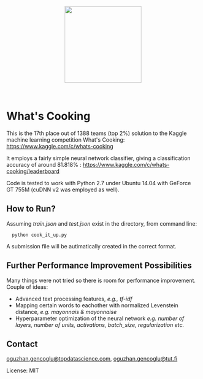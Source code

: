 <p align="center">
<img src="https://github.com/ogencoglu/WhatsCooking/blob/master/wc.png" width="200" ></a>
</p>

<br>

What's Cooking
=======

This is the 17th place out of 1388 teams (top 2%) solution to the Kaggle machine learning competition What's Cooking: https://www.kaggle.com/c/whats-cooking 

It employs a fairly simple neural network classifier, giving a classification accuracy of around 81.818% : https://www.kaggle.com/c/whats-cooking/leaderboard

Code is tested to work with Python 2.7 under Ubuntu 14.04 with GeForce GT 755M (cuDNN v2 was employed as well).

How to Run?
------------

Assuming *train.json* and *test.json* exist in the directory, from command line:

```
  python cook_it_up.py
```

A submission file will be autimatically created in the correct format.

Further Performance Improvement Possibilities
--------

Many things were not tried so there is room for performance improvement. Couple of ideas:
- Advanced text processing features, *e.g., tf-idf*
- Mapping certain words to eachother with normalized Levenstein distance, *e.g. mayonnais & mayonnaise*
- Hyperparameter optimization of the neural network *e.g. number of layers, number of units, activations, batch_size, regularization etc.*


## Contact
oguzhan.gencoglu@topdatascience.com, oguzhan.gencoglu@tut.fi

License: MIT
